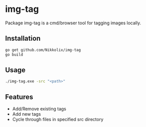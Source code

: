 # img-tag

Package img-tag is a cmd/browser tool for tagging images locally.

## Installation
```sh
go get github.com/Nikkolix/img-tag
go build
```

## Usage

```sh
./img-tag.exe -src "<path>"
```

## Features

- Add/Remove existing tags
- Add new tags
- Cycle through files in specified src directory 
